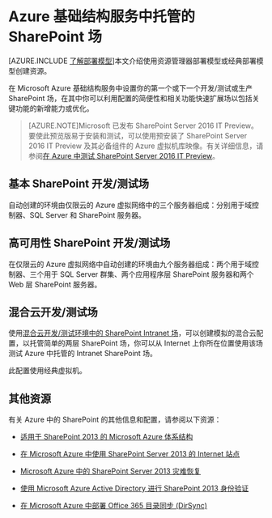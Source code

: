 <properties
	pageTitle="Azure 中的 SharePoint Server 2013 场 | Microsoft Azure"
	description="查找描述如何在 Microsoft Azure 中设置开发/测试环境或生产 SharePoint Server 2013 场的文章。"
	documentationCenter=""
	services="virtual-machines"
	authors="JoeDavies-MSFT"
	manager="timlt"
	editor=""
	tags="azure-service-management,azure-resource-manager"/>

<tags
	ms.service="virtual-machines"
	ms.date="09/08/2015"
	wacn.date="01/21/2016"/>

# Azure 基础结构服务中托管的 SharePoint 场

[AZURE.INCLUDE [了解部署模型](../includes/learn-about-deployment-models-include.md)]本文介绍使用资源管理器部署模型或经典部署模型创建资源。

在 Microsoft Azure 基础结构服务中设置你的第一个或下一个开发/测试或生产 SharePoint 场，在其中你可以利用配置的简便性和相关功能快速扩展场以包括关键功能的新增能力或优化。

> [AZURE.NOTE]Microsoft 已发布 SharePoint Server 2016 IT Preview。要使此预览版易于安装和测试，可以使用预安装了 SharePoint Server 2016 IT Preview 及其必备组件的 Azure 虚拟机库映像。有关详细信息，请参阅[在 Azure 中测试 SharePoint Server 2016 IT Preview](http://azure.microsoft.com/blog/test-sharepoint-server-2016-it-preview-4/)。

## 基本 SharePoint 开发/测试场

自动创建的环境由仅限云的 Azure 虚拟网络中的三个服务器组成：分别用于域控制器、SQL Server 和 SharePoint 服务器。

## 高可用性 SharePoint 开发/测试场

在仅限云的 Azure 虚拟网络中自动创建的环境由九个服务器组成：两个用于域控制器、三个用于 SQL Server 群集、两个应用程序层 SharePoint 服务器和两个 Web 层 SharePoint 服务器。

## 混合云开发/测试场

使用[混合云开发/测试环境中的 SharePoint Intranet 场](/documentation/articles/virtual-networks-setup-sharepoint-hybrid-cloud-testing)，可以创建模拟的混合云配置，以托管简单的两层 SharePoint 场，你可以从 Internet 上你所在位置使用该场测试 Azure 中托管的 Intranet SharePoint 场。

此配置使用经典虚拟机。

## 其他资源

有关 Azure 中的 SharePoint 的其他信息和配置，请参阅以下资源：

- [适用于 SharePoint 2013 的 Microsoft Azure 体系结构](https://technet.microsoft.com/zh-cn/library/dn635309.aspx)

- [在 Microsoft Azure 中使用 SharePoint Server 2013 的 Internet 站点](https://technet.microsoft.com/zh-cn/library/dn635307.aspx)

- [Microsoft Azure 中的 SharePoint Server 2013 灾难恢复](https://technet.microsoft.com/zh-cn/library/dn635313.aspx)

- [使用 Microsoft Azure Active Directory 进行 SharePoint 2013 身份验证](https://technet.microsoft.com/zh-cn/library/dn635311.aspx)

- [在 Microsoft Azure 中部署 Office 365 目录同步 (DirSync)](https://technet.microsoft.com/zh-cn/library/dn635310.aspx)

<!---HONumber=70-->